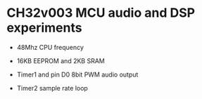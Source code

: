 # CH32v003 MCU audio and DSP experiments

- 48Mhz CPU frequency
- 16KB EEPROM and 2KB SRAM

- Timer1 and pin D0 8bit PWM audio output
- Timer2 sample rate loop
